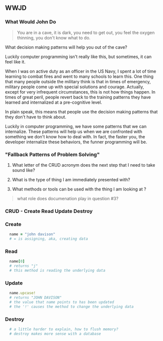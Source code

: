 ## WWJD

### What Would John Do

> You are in a cave, it is dark, you need to get out, you feel the oxygen thinning, you don't know what to do.

What decision making patterns will help you out of the cave?

Luckily computer programming isn't really like this, but sometimes, it can feel like it.

When I was on active duty as an officer in the US Navy, I spent a lot of time learning to combat fires and went to many schools to learn this.  One thing that many people outside the military think is that in times of emergency, military people come up with special solutions and courage.  Actually, except for very infrequent circumstances, this is not how things happen.  In times of great peril, people revert back to the training patterns they have learned and internalized at a pre-cognitive level.  

In plain speak, this means that people use the decision making patterns that they don't have to think about.

Luckily in computer programming, we have some patterns that we can internalize.  These patterns will help us when we are confronted with something we don't know how to deal with.  In fact, the faster you, the developer internalize these behaviors, the funner programming will be.


### **"Fallback Patterns of Problem Solving"**

1. What letter of the CRUD acronym does the next step that I need to take sound like?

1. What is the type of thing I am immediately presented with?

1. What methods or tools can be used with the thing I am looking at ?

  > what role does documenation play in question #3?




### **CRUD** - **C**reate **R**ead **U**pdate **D**estroy

### Create

```ruby
  name = "john davison"
  # = is assigning, aka, creating data
```

### Read

```ruby
  name[0]
  # returns "j"
  # this method is reading the underlying data
```

### Update

```ruby
  name.upcase!
  # returns "JOHN DAVISON"
  # the value that name points to has been updated
  # the '!' causes the method to change the underlying data
```

### Destroy

```ruby
  # a little harder to explain, how to flush memory?
  # destroy makes more sense with a database
```
